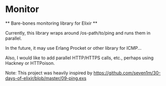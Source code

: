 Monitor
======

** Bare-bones monitoring library for Elixir **

Currently, this library wraps around /os-path/to/ping and runs them in parallel.

In the future, it may use Erlang Procket or other library for ICMP...

Also, I would like to add parallel HTTP/HTTPS calls, etc., perhaps using Hackney or HTTPoison.

Note: This project was heavily inspired by https://github.com/seven1m/30-days-of-elixir/blob/master/09-ping.exs
